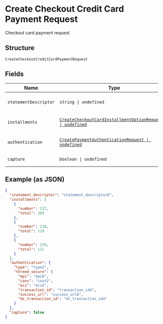 
# Create Checkout Credit Card Payment Request

Checkout card payment request

## Structure

`CreateCheckoutCreditCardPaymentRequest`

## Fields

| Name | Type | Tags | Description |
|  --- | --- | --- | --- |
| `statementDescriptor` | `string \| undefined` | Optional | Card invoice text descriptor |
| `installments` | [`CreateCheckoutCardInstallmentOptionRequest[] \| undefined`](../../doc/models/create-checkout-card-installment-option-request.md) | Optional | Payment installment options |
| `authentication` | [`CreatePaymentAuthenticationRequest \| undefined`](../../doc/models/create-payment-authentication-request.md) | Optional | Creates payment authentication |
| `capture` | `boolean \| undefined` | Optional | Authorize and capture? |

## Example (as JSON)

```json
{
  "statement_descriptor": "statement_descriptor0",
  "installments": [
    {
      "number": 217,
      "total": 109
    },
    {
      "number": 218,
      "total": 110
    },
    {
      "number": 219,
      "total": 111
    }
  ],
  "authentication": {
    "type": "type2",
    "threed_secure": {
      "mpi": "mpi6",
      "cavv": "cavv2",
      "eci": "eci6",
      "transaction_id": "transaction_id4",
      "success_url": "success_url8",
      "ds_transaction_id": "ds_transaction_id4"
    }
  },
  "capture": false
}
```


